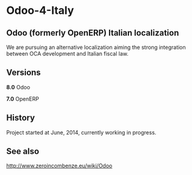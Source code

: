 Odoo-4-Italy
============

Odoo (formerly OpenERP) Italian localization
--------------------------------------------

We are pursuing an alternative localization aiming the strong integration between OCA development and Italian fiscal law.

Versions
--------

**8.0** Odoo

**7.0** OpenERP


History
-------

Project started at June, 2014, currently working in progress.


See also
--------

http://www.zeroincombenze.eu/wiki/Odoo

